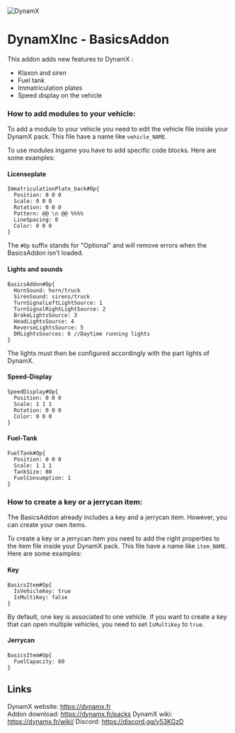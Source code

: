 ![DynamX](https://dynamx.fr/img/head-logo.png)

# DynamXInc - BasicsAddon

This addon adds new features to DynamX :

- Klaxon and siren
- Fuel tank
- Immatriculation plates
- Speed display on the vehicle

### How to add modules to your vehicle:

To add a module to your vehicle you need to edit the vehicle file inside your DynamX pack.
This file have a name like `vehicle_NAME`.

To use modules ingame you have to add specific code blocks.
Here are some examples:

#### Licenseplate

```
ImmatriculationPlate_back#Op{
  Position: 0 0 0
  Scale: 0 0 0
  Rotation: 0 0 0
  Pattern: @@ \n @@ %%%%
  LineSpacing: 0
  Color: 0 0 0
}
```

The `#Op` suffix stands for "Optional" and will remove errors when the BasicsAddon isn't loaded.

#### Lights and sounds

```
BasicsAddon#Op{
  HornSound: horn/truck
  SirenSound: sirens/truck
  TurnSignalLeftLightSource: 1
  TurnSignalRightLightSource: 2
  BrakeLightsSource: 3
  HeadLightsSource: 4
  ReverseLightsSource: 5
  DRLightsSources: 6 //Daytime running lights
}
```

The lights must then be configured accordingly with the part lights of DynamX.

#### Speed-Display

```
SpeedDisplay#Op{
  Position: 0 0 0
  Scale: 1 1 1
  Rotation: 0 0 0
  Color: 0 0 0
}
```

#### Fuel-Tank

```
FuelTank#Op{
  Position: 0 0 0
  Scale: 1 1 1
  TankSize: 80
  FuelConsumption: 1
}
```

### How to create a key or a jerrycan item:

The BasicsAddon already includes a key and a jerrycan item. However, you can create your own items.

To create a key or a jerrycan item you need to add the right properties to the item file inside your DynamX pack.
This file have a name like `item_NAME`.  Here are some examples:

#### Key

```
BasicsItem#Op{
  IsVehicleKey: true
  IsMultiKey: false
}
```

By default, one key is associated to one vehicle. 
If you want to create a key that can open multiple vehicles, you need to set `IsMultiKey` to `true`.

#### Jerrycan

```
BasicsItem#Op{
  FuelCapacity: 60
}
```

## Links

DynamX website: https://dynamx.fr  
Addon download: https://dynamx.fr/packs
DynamX wiki: https://dynamx.fr/wiki/
Discord: https://discord.gg/y53KGzD 
